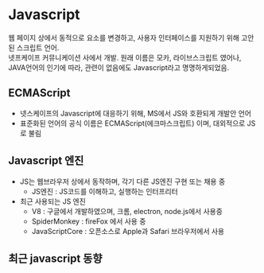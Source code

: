 # Javascript

웹 페이지 상에서 동적으로 요소를 변경하고, 사용자 인터페이스를 지원하기 위해 고안된 스크립트 언어.<br>
넷프케이프 커뮤니케이션 사에서 개발. 원래 이름은 모카, 라이브스크립트 였어나, JAVA언어의 인기에 따라, 관련이 없음에도 Javascript라고 명명하게되었음.

## ECMAScript
* 넷스케이프의 Javascript에 대응하기 위해, MS에서 JS와 호환되게 개발안 언어
* 표준화된 언어의 공식 이름은 ECMAScript(에크마스크립트) 이며, 대외적으로 JS로 불림

## Javascript 엔진
* JS는 웹브라우저 상에서 동작하며, 각기 다른 JS엔진 구현 또는 채용 중
    + JS엔진 : JS코드를 이해하고, 실행하는 인터프리터
* 최근 사용되는 JS 엔진
    + V8 : 구글에서 개발하였으며, 크롬, electron, node.js에서 사용중
    + SpiderMonkey : fireFox 에서 사용 중
    + JavaScriptCore : 오픈소스로 Apple과 Safari 브라우저에서 사용

## 최근 javascript 동향